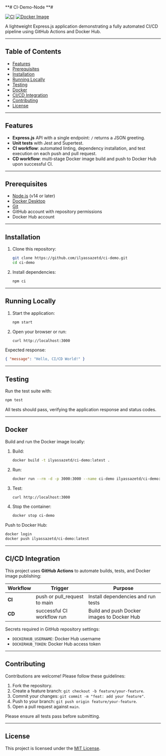 \*\*# CI-Demo-Node \*\*#

[![CI](https://github.com/ilyassazetd/ci-demo/actions/workflows/ci.yml/badge.svg)](https://github.com/ilyassazetd/ci-demo/actions/workflows/ci.yml)
[![Docker Image](https://img.shields.io/docker/pulls/ilyassazetd/ci-demo.svg)](https://hub.docker.com/r/ilyassazetd/ci-demo)

A lightweight Express.js application demonstrating a fully automated CI/CD pipeline using GitHub Actions and Docker Hub.

---

## Table of Contents

* [Features](#features)
* [Prerequisites](#prerequisites)
* [Installation](#installation)
* [Running Locally](#running-locally)
* [Testing](#testing)
* [Docker](#docker)
* [CI/CD Integration](#cicd-integration)
* [Contributing](#contributing)
* [License](#license)

---

## Features

* **Express.js** API with a single endpoint: `/` returns a JSON greeting.
* **Unit tests** with Jest and Supertest.
* **CI workflow**: automated linting, dependency installation, and test execution on each push and pull request.
* **CD workflow**: multi‑stage Docker image build and push to Docker Hub upon successful CI.

---

## Prerequisites

* [Node.js](https://nodejs.org/) (v14 or later)
* [Docker Desktop](https://www.docker.com/products/docker-desktop)
* [Git](https://git-scm.com/)
* GitHub account with repository permissions
* Docker Hub account

---

## Installation

1. Clone this repository:

   ```bash
   git clone https://github.com/ilyassazetd/ci-demo.git
   cd ci-demo
   ```

2. Install dependencies:

   ```bash
   npm ci
   ```

---

## Running Locally

1. Start the application:

   ```bash
   npm start
   ```

2. Open your browser or run:

   ```bash
   curl http://localhost:3000
   ```

Expected response:

```json
{ "message": "Hello, CI/CD World!" }
```

---

## Testing

Run the test suite with:

```bash
npm test
```

All tests should pass, verifying the application response and status codes.

---

## Docker

Build and run the Docker image locally:

1. Build:

   ```bash
   docker build -t ilyassazetd/ci-demo:latest .
   ```

2. Run:

   ```bash
   docker run --rm -d -p 3000:3000 --name ci-demo ilyassazetd/ci-demo:latest
   ```

3. Test:

   ```bash
   curl http://localhost:3000
   ```

4. Stop the container:

   ```bash
   docker stop ci-demo
   ```

Push to Docker Hub:

```bash
docker login
docker push ilyassazetd/ci-demo:latest
```

---

## CI/CD Integration

This project uses **GitHub Actions** to automate builds, tests, and Docker image publishing:

| Workflow | Trigger                       | Purpose                                    |
| -------- | ----------------------------- | ------------------------------------------ |
| **CI**   | push or pull\_request to main | Install dependencies and run tests         |
| **CD**   | successful CI workflow run    | Build and push Docker images to Docker Hub |

Secrets required in GitHub repository settings:

* `DOCKERHUB_USERNAME`: Docker Hub username
* `DOCKERHUB_TOKEN`: Docker Hub access token

---

## Contributing

Contributions are welcome! Please follow these guidelines:

1. Fork the repository.
2. Create a feature branch: `git checkout -b feature/your-feature`.
3. Commit your changes: `git commit -m "feat: add your feature"`.
4. Push to your branch: `git push origin feature/your-feature`.
5. Open a pull request against `main`.

Please ensure all tests pass before submitting.

---

## License

This project is licensed under the [MIT License](LICENSE).

